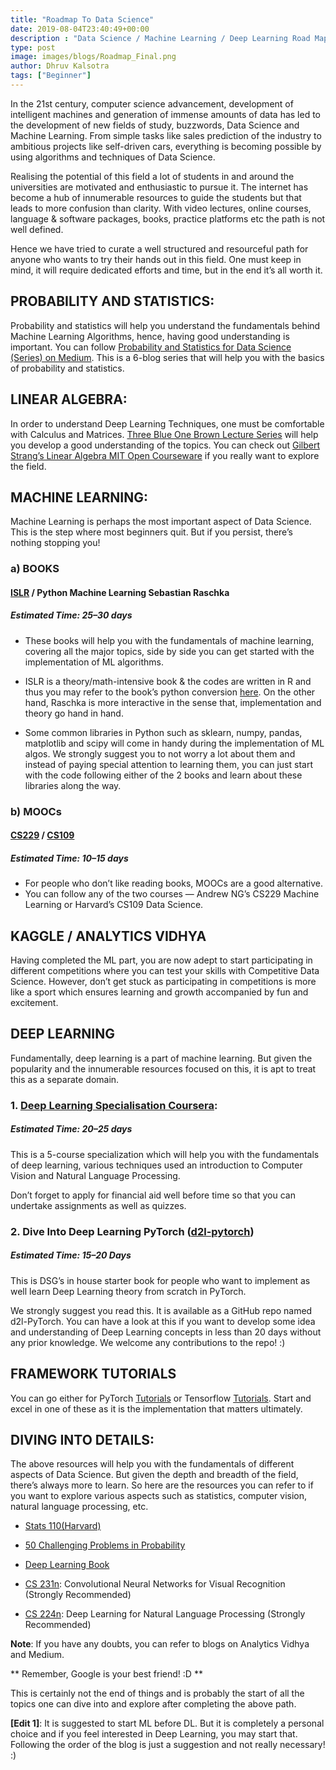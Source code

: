 ```yaml
---
title: "Roadmap To Data Science"
date: 2019-08-04T23:40:49+00:00
description : "Data Science / Machine Learning / Deep Learning Road Map for beginners"
type: post
image: images/blogs/Roadmap_Final.png
author: Dhruv Kalsotra
tags: ["Beginner"]
---
```


In the 21st century, computer science advancement, development of intelligent machines and generation of immense amounts of data has led to the development of new fields of study, buzzwords, Data Science and Machine Learning. From simple tasks like sales prediction of the industry to ambitious projects like self-driven cars, everything is becoming possible by using algorithms and techniques of Data Science.

Realising the potential of this field a lot of students in and around the universities are motivated and enthusiastic to pursue it. The internet has become a hub of innumerable resources to guide the students but that leads to more confusion than clarity. With video lectures, online courses, language & software packages, books, practice platforms etc the path is not well defined.

Hence we have tried to curate a well structured and resourceful path for anyone who wants to try their hands out in this field. One must keep in mind, it will require dedicated efforts and time, but in the end it’s all worth it.

## PROBABILITY AND STATISTICS:

Probability and statistics will help you understand the fundamentals behind Machine Learning Algorithms, hence, having good understanding is important. You can follow [Probability and Statistics for Data Science (Series) on Medium](https://medium.com/data-deft/probability-statistics-for-data-science-series-83b94353ca48). This is a 6-blog series that will help you with the basics of probability and statistics.


## LINEAR ALGEBRA:
In order to understand Deep Learning Techniques, one must be comfortable with Calculus and Matrices. [Three Blue One Brown Lecture Series](https://www.youtube.com/channel/UCYO_jab_esuFRV4b17AJtAw) will help you develop a good understanding of the topics. You can check out [Gilbert Strang’s Linear Algebra MIT Open Courseware](https://ocw.mit.edu/courses/mathematics/18-06-linear-algebra-spring-2010/) if you really want to explore the field.


## MACHINE LEARNING:
Machine Learning is perhaps the most important aspect of Data Science. This is the step where most beginners quit. But if you persist, there’s nothing stopping you!


### a) BOOKS

#### [ISLR](http://faculty.marshall.usc.edu/gareth-james/ISL/) / Python Machine Learning Sebastian Raschka

##### Estimated Time: 25–30 days

* These books will help you with the fundamentals of machine learning, covering all the major topics, side by side you can get started with the implementation of ML algorithms.

* ISLR is a theory/math-intensive book & the codes are written in R and thus you may refer to the book’s python conversion [here](https://github.com/JWarmenhoven/ISLR-python). On the other hand, Raschka is more interactive in the sense that, implementation and theory go hand in hand.

* Some common libraries in Python such as sklearn, numpy, pandas, matplotlib and scipy will come in handy during the implementation of ML algos. We strongly suggest you to not worry a lot about them and instead of paying special attention to learning them, you can just start with the code following either of the 2 books and learn about these libraries along the way.


### b) MOOCs

#### [CS229](http://cs229.stanford.edu/) / [CS109](http://web.stanford.edu/class/cs109/)

##### Estimated Time: 10–15 days

* For people who don’t like reading books, MOOCs are a good alternative.
* You can follow any of the two courses — Andrew NG’s CS229 Machine Learning or Harvard’s CS109 Data Science.


## KAGGLE / ANALYTICS VIDHYA

Having completed the ML part, you are now adept to start participating in different competitions where you can test your skills with Competitive Data Science. However, don’t get stuck as participating in competitions is more like a sport which ensures learning and growth accompanied by fun and excitement.


## DEEP LEARNING

Fundamentally, deep learning is a part of machine learning. But given the popularity and the innumerable resources focused on this, it is apt to treat this as a separate domain.

### 1. [Deep Learning Specialisation Coursera](https://www.coursera.org/specializations/deep-learning):

##### Estimated Time: 20–25 days
		
This is a 5-course specialization which will help you with the fundamentals of deep learning, various techniques used an introduction to Computer Vision and Natural Language Processing.
	
Don’t forget to apply for financial aid well before time so that you can undertake assignments as well as quizzes.
	
### 2. Dive Into Deep Learning PyTorch ([d2l-pytorch](https://github.com/dsgiitr/d2l-pytorch))
	
##### Estimated Time: 15–20 Days
		
This is DSG’s in house starter book for people who want to implement as well learn Deep Learning theory from scratch in PyTorch.
	
We strongly suggest you read this. It is available as a GitHub repo named d2l-PyTorch. You can have a look at this if you want to develop some idea and understanding of Deep Learning concepts in less than 20 days without any prior knowledge. We welcome any contributions to the repo! :)


## FRAMEWORK TUTORIALS

You can go either for PyTorch [Tutorials](https://github.com/yunjey/pytorch-tutorial) or Tensorflow [Tutorials](https://github.com/Hvass-Labs/TensorFlow-Tutorials). Start and excel in one of these as it is the implementation that matters ultimately.


## DIVING INTO DETAILS:

The above resources will help you with the fundamentals of different aspects of Data Science. But given the depth and breadth of the field, there’s always more to learn. So here are the resources you can refer to if you want to explore various aspects such as statistics, computer vision, natural language processing, etc.

* [Stats 110(Harvard)](https://www.youtube.com/playlist?list=PL2SOU6wwxB0uwwH80KTQ6ht66KWxbzTIo&fbclid=IwAR1UNQnSDuOSDFFs82WizqGzryPexPPm7yBTQDpQXEoGopbeb1XOTERmXjk)

* [50 Challenging Problems in Probability](https://www.pdfdrive.com/page-1-fifty-challenging-problems-in-probability-with-solutions-o-d22027797.html)

* [Deep Learning Book](https://www.deeplearningbook.org/)

* [CS 231n](http://cs231n.stanford.edu/): Convolutional Neural Networks for Visual Recognition (Strongly Recommended)

* [CS 224n](http://web.stanford.edu/class/cs224n/): Deep Learning for Natural Language Processing (Strongly Recommended)

<b>Note</b>: If you have any doubts, you can refer to blogs on Analytics Vidhya and Medium.

** Remember, Google is your best friend! :D **

This is certainly not the end of things and is probably the start of all the topics one can dive into and explore after completing the above path.


<b>\[Edit 1\]</b>: It is suggested to start ML before DL. But it is completely a personal choice and if you feel interested in Deep Learning, you may start that. Following the order of the blog is just a suggestion and not really necessary! :)